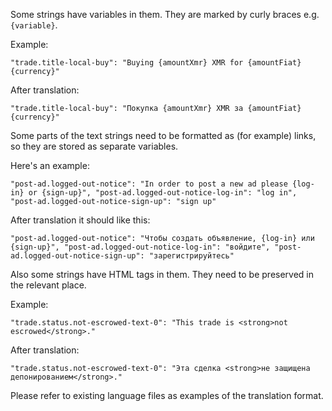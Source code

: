   
  Some strings have variables in them. They are marked by curly braces e.g. `{variable}`.
  
  Example: 
  
  `"trade.title-local-buy": "Buying {amountXmr} XMR for {amountFiat} {currency}"`

  After translation:
  
  `"trade.title-local-buy": "Покупка {amountXmr} XMR за {amountFiat} {currency}"`
  
  Some parts of the text strings need to be formatted as (for example) links, so they are stored as separate variables. 
  
  Here's an example: 
  
  `"post-ad.logged-out-notice": "In order to post a new ad please {log-in} or {sign-up}",
  "post-ad.logged-out-notice-log-in": "log in",
  "post-ad.logged-out-notice-sign-up": "sign up"`
  
  After translation it should like this: 
  
  `"post-ad.logged-out-notice": "Чтобы создать объявление, {log-in} или {sign-up}",
  "post-ad.logged-out-notice-log-in": "войдите",
  "post-ad.logged-out-notice-sign-up": "зарегистрируйтесь"`
  
  Also some strings have HTML tags in them. They need to be preserved in the relevant place.
  
  Example:
  
  `"trade.status.not-escrowed-text-0": "This trade is <strong>not escrowed</strong>."`

  After translation:
  
 `"trade.status.not-escrowed-text-0": "Эта сделка <strong>не защищена депонированием</strong>."`

  Please refer to existing language files as examples of the translation format.
